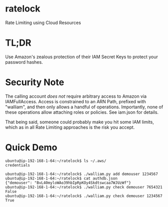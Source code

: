 # ratelock
Rate Limiting using Cloud Resources

# TL;DR
Use Amazon's zealous protection of their IAM Secret Keys to protect your
password hashes.

# Security Note
The calling account *does not* require arbitrary access to Amazon via
IAMFullAccess.  Access is constrained to an ARN Path, prefixed with
"walliam", and then only allows a handful of operations.  Importantly,
none of these operations allow attaching roles or policies.  See
iam.json for details.

That being said, someone could probably make you hit some IAM limits,
which as in all Rate Limiting approaches is the risk you accept.

# Quick Demo

    ubuntu@ip-192-168-1-64:~/ratelock$ ls ~/.aws/
    credentials
    
    ubuntu@ip-192-168-1-64:~/ratelock$ ./walliam.py add demouser 1234567
    ubuntu@ip-192-168-1-64:~/ratelock$ cat authdb.json 
    {"demouser": "BvL40myloWAo39hbIpRpKOy4Skdtswcaa7WJUzWf"}
    ubuntu@ip-192-168-1-64:~/ratelock$ ./walliam.py check demouser 7654321
    False
    ubuntu@ip-192-168-1-64:~/ratelock$ ./walliam.py check demouser 1234567
    True
